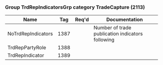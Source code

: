 ### Group TrdRepIndicatorsGrp category TradeCapture (2113)

| Name               | Tag  | Req'd | Documentation                                    |
|--------------------|------|----------|--------------------------------------------------|
| NoTrdRepIndicators | 1387 |       | Number of trade publication indicators following |
| TrdRepPartyRole    | 1388 |       |                                                  |
| TrdRepIndicator    | 1389 |       |                                                  |

